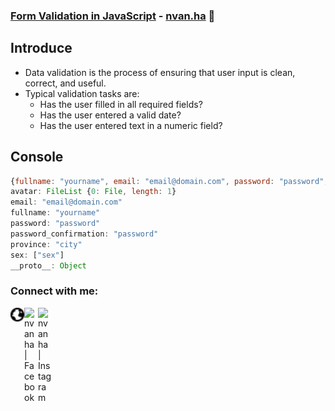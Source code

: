 ### [Form Validation in JavaScript][link] - [nvan.ha][website] 👋

## Introduce

- Data validation is the process of ensuring that user input is clean, correct, and useful.
- Typical validation tasks are:
    - Has the user filled in all required fields?
    - Has the user entered a valid date?
    - Has the user entered text in a numeric field?

## Console

```javascript
{fullname: "yourname", email: "email@domain.com", password: "password", password_confirmation: "password", province: "city", …}
avatar: FileList {0: File, length: 1}
email: "email@domain.com"
fullname: "yourname"
password: "password"
password_confirmation: "password"
province: "city"
sex: ["sex"]
__proto__: Object
```
### Connect with me:

[<img align="left" alt="nvanha.com" width="22px" src="https://raw.githubusercontent.com/iconic/open-iconic/master/svg/globe.svg" />][website]
[<img align="left" alt="nvanha | Facebook" width="22px" src="https://cdn.jsdelivr.net/npm/simple-icons@v3/icons/facebook.svg" />][facebook]
[<img align="left" alt="nvanha | Instagram" width="22px" src="https://cdn.jsdelivr.net/npm/simple-icons@v3/icons/instagram.svg" />][instagram]

[website]: https://nvanha.github.io/myweb
[instagram]: https://www.instagram.com/_haa_nguyen
[facebook]: https://www.facebook.com/nvh1120
[link]: https://github.com/nvanha/form_validation

